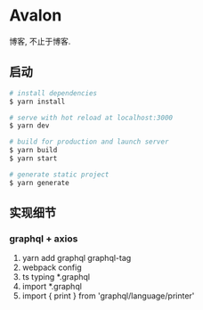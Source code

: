 # Avalon

博客, 不止于博客.

## 启动

```bash
# install dependencies
$ yarn install

# serve with hot reload at localhost:3000
$ yarn dev

# build for production and launch server
$ yarn build
$ yarn start

# generate static project
$ yarn generate
```

## 实现细节

### graphql + axios

1. yarn add graphql graphql-tag
2. webpack config
3. ts typing \*.graphql
4. import \*.graphql
5. import { print } from 'graphql/language/printer'
